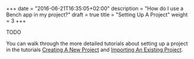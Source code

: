 +++
date = "2016-06-21T16:35:05+02:00"
description = "How do I use a Bench app in my project?"
draft = true
title = "Setting Up A Project"
weight = 3
+++

TODO

You can walk through the more detailed tutorials about setting up a project in the tutorials
[Creating A New Project] and [Importing An Existing Project].

[Creating A New Project]: /tutorial/project-new/
[Importing An Existing Project]: /tutorial/project-import/

